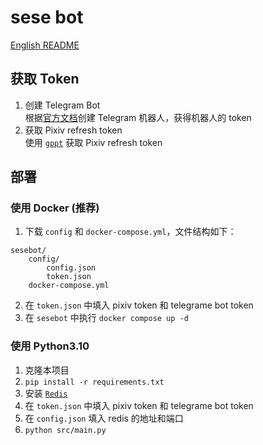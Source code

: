 # sese bot
[English README](./README_EN.md)


## 获取 Token
1. 创建 Telegram Bot  
根据[官方文档](https://core.telegram.org/bots#3-how-do-i-create-a-bot)创建 Telegram 机器人，获得机器人的 token
2. 获取 Pixiv refresh token  
使用 [`gppt`](https://github.com/eggplants/get-pixivpy-token) 获取 Pixiv refresh token


## 部署 
### 使用 Docker (推荐)  
1. 下载 `config` 和 `docker-compose.yml`，文件结构如下：
```
sesebot/
    config/
        config.json
        token.json
    docker-compose.yml
```
2. 在 `token.json` 中填入 pixiv token 和 telegrame bot token
3. 在 `sesebot` 中执行 `docker compose up -d`

### 使用 Python3.10
1. 克隆本项目
2. `pip install -r requirements.txt`  
3. 安装 [`Redis`](https://github.com/redis/redis)
1. 在 `token.json` 中填入 pixiv token 和 telegrame bot token
2. 在 `config.json` 填入 redis 的地址和端口
3. `python src/main.py`
